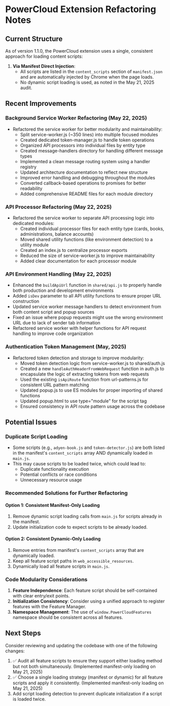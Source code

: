 # PowerCloud Extension Refactoring Notes

## Current Structure

As of version 1.1.0, the PowerCloud extension uses a single, consistent approach for loading content scripts:

1. **Via Manifest Direct Injection**:
   - All scripts are listed in the `content_scripts` section of `manifest.json` and are automatically injected by Chrome when the page loads.
   - No dynamic script loading is used, as noted in the May 21, 2025 audit.

## Recent Improvements

### Background Service Worker Refactoring (May 22, 2025)
- Refactored the service worker for better modularity and maintainability:
  - Split service-worker.js (~350 lines) into multiple focused modules
  - Created dedicated token-manager.js to handle token operations
  - Organized API processors into individual files by entity type
  - Created message-handlers directory for handling different message types
  - Implemented a clean message routing system using a handler registry
  - Updated architecture documentation to reflect new structure
  - Improved error handling and debugging throughout the modules
  - Converted callback-based operations to promises for better readability
  - Added comprehensive README files for each module directory

### API Processor Refactoring (May 22, 2025)
- Refactored the service worker to separate API processing logic into dedicated modules:
  - Created individual processor files for each entity type (cards, books, administrations, balance accounts)
  - Moved shared utility functions (like environment detection) to a utility module
  - Created an index.js to centralize processor exports
  - Reduced the size of service-worker.js to improve maintainability
  - Added clear documentation for each processor module

### API Environment Handling (May 22, 2025)
- Enhanced the `buildApiUrl` function in `shared/api.js` to properly handle both production and development environments
- Added `isDev` parameter to all API utility functions to ensure proper URL construction
- Updated service worker message handlers to detect environment from both content script and popup sources
- Fixed an issue where popup requests might use the wrong environment URL due to lack of sender tab information
- Refactored service worker with helper functions for API request handling to improve code organization

### Authentication Token Management (May, 2025)
- Refactored token detection and storage to improve modularity:
  - Moved token detection logic from service-worker.js to shared/auth.js
  - Created a new `handleAuthHeaderFromWebRequest` function in auth.js to encapsulate the logic of extracting tokens from web requests
  - Used the existing `isApiRoute` function from url-patterns.js for consistent URL pattern matching
  - Updated popup.js to use ES modules for proper importing of shared functions
  - Updated popup.html to use type="module" for the script tag
  - Ensured consistency in API route pattern usage across the codebase

## Potential Issues

### Duplicate Script Loading
- Some scripts (e.g., `adyen-book.js` and `token-detector.js`) are both listed in the manifest's `content_scripts` array AND dynamically loaded in `main.js`.
- This may cause scripts to be loaded twice, which could lead to:
  - Duplicate functionality execution
  - Potential conflicts or race conditions
  - Unnecessary resource usage

### Recommended Solutions for Further Refactoring

#### Option 1: Consistent Manifest-Only Loading
1. Remove dynamic script loading calls from `main.js` for scripts already in the manifest.
2. Update initialization code to expect scripts to be already loaded.

#### Option 2: Consistent Dynamic-Only Loading
1. Remove entries from manifest's `content_scripts` array that are dynamically loaded.
2. Keep all feature script paths in `web_accessible_resources`.
3. Dynamically load all feature scripts in `main.js`.

### Code Modularity Considerations

1. **Feature Independence**: Each feature script should be self-contained with clear entry/exit points.
2. **Initialization Consistency**: Consider using a unified approach to register features with the Feature Manager.
3. **Namespace Management**: The use of `window.PowerCloudFeatures` namespace should be consistent across all features.

## Next Steps

Consider reviewing and updating the codebase with one of the following changes:

1. ✅ Audit all feature scripts to ensure they support either loading method but not both simultaneously. (Implemented manifest-only loading on May 21, 2025)
2. ✅ Choose a single loading strategy (manifest or dynamic) for all feature scripts and apply it consistently. (Implemented manifest-only loading on May 21, 2025)
3. Add script loading detection to prevent duplicate initialization if a script is loaded twice.